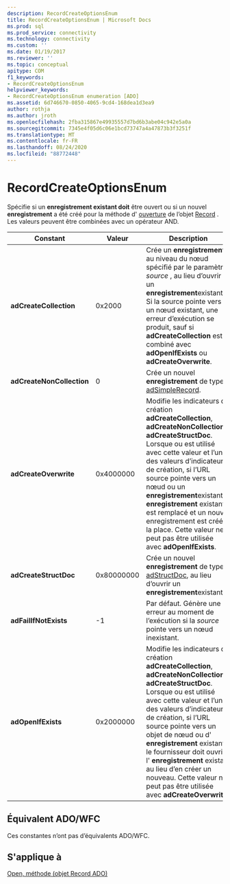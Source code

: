 ```yaml
---
description: RecordCreateOptionsEnum
title: RecordCreateOptionsEnum | Microsoft Docs
ms.prod: sql
ms.prod_service: connectivity
ms.technology: connectivity
ms.custom: ''
ms.date: 01/19/2017
ms.reviewer: ''
ms.topic: conceptual
apitype: COM
f1_keywords:
- RecordCreateOptionsEnum
helpviewer_keywords:
- RecordCreateOptionsEnum enumeration [ADO]
ms.assetid: 6d746670-0850-4065-9cd4-168dea1d3ea9
author: rothja
ms.author: jroth
ms.openlocfilehash: 2fba315867e49935557d7bd6b3abe04c942e5a0a
ms.sourcegitcommit: 7345e4f05d6c06e1bcd73747a4a47873b3f3251f
ms.translationtype: MT
ms.contentlocale: fr-FR
ms.lasthandoff: 08/24/2020
ms.locfileid: "88772448"
---
```

# <a name="recordcreateoptionsenum"></a>RecordCreateOptionsEnum
Spécifie si un **enregistrement existant doit** être ouvert ou si un nouvel **enregistrement** a été créé pour la méthode d' [ouverture](./open-method-ado-record.md) de l’objet [Record](./record-object-ado.md) . Les valeurs peuvent être combinées avec un opérateur AND.  
  
|Constant|Valeur|Description|  
|--------------|-----------|-----------------|  
|**adCreateCollection**|0x2000|Crée un **enregistrement** au niveau du nœud spécifié par le paramètre *source* , au lieu d’ouvrir un **enregistrement**existant. Si la source pointe vers un nœud existant, une erreur d’exécution se produit, sauf si **adCreateCollection** est combiné avec **adOpenIfExists** ou **adCreateOverwrite**.|  
|**adCreateNonCollection**|0|Crée un nouvel **enregistrement** de type [adSimpleRecord](./recordtypeenum.md).|  
|**adCreateOverwrite**|0x4000000|Modifie les indicateurs de création **adCreateCollection**, **adCreateNonCollection**et **adCreateStructDoc**. Lorsque ou est utilisé avec cette valeur et l’une des valeurs d’indicateur de création, si l’URL source pointe vers un nœud ou un **enregistrement**existant, l' **enregistrement** existant est remplacé et un nouvel enregistrement est créé à la place. Cette valeur ne peut pas être utilisée avec **adOpenIfExists**.|  
|**adCreateStructDoc**|0x80000000|Crée un nouvel **enregistrement** de type [adStructDoc](./recordtypeenum.md), au lieu d’ouvrir un **enregistrement**existant.|  
|**adFailIfNotExists**|-1|Par défaut. Génère une erreur au moment de l’exécution si la *source* pointe vers un nœud inexistant.|  
|**adOpenIfExists**|0x2000000|Modifie les indicateurs de création **adCreateCollection**, **adCreateNonCollection**et **adCreateStructDoc**. Lorsque ou est utilisé avec cette valeur et l’une des valeurs d’indicateur de création, si l’URL source pointe vers un objet de nœud ou d' **enregistrement** existant, le fournisseur doit ouvrir l' **enregistrement** existant au lieu d’en créer un nouveau. Cette valeur ne peut pas être utilisée avec **adCreateOverwrite**.|  
  
## <a name="adowfc-equivalent"></a>Équivalent ADO/WFC  
 Ces constantes n’ont pas d’équivalents ADO/WFC.  
  
## <a name="applies-to"></a>S'applique à  
 [Open, méthode (objet Record ADO)](./open-method-ado-record.md)